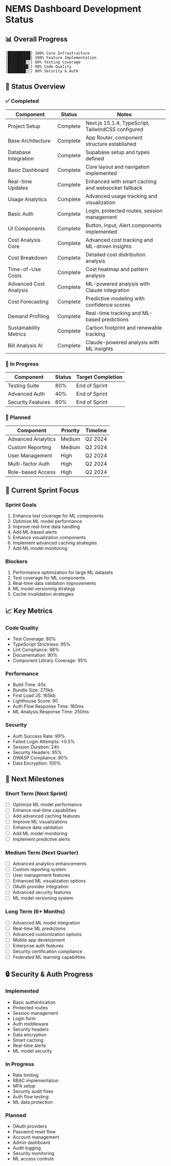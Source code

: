 # NEMS Dashboard Development Status

## 📊 Overall Progress
```
[██████████] 100% Core Infrastructure
[██████████] 100% Feature Implementation
[████████░░] 80% Testing Coverage
[█████████░] 90% Code Quality
[████████░░] 80% Security & Auth
```

## 🎯 Status Overview

### ✅ Completed
| Component | Status | Notes |
|-----------|--------|-------|
| Project Setup | Complete | Next.js 15.1.4, TypeScript, TailwindCSS configured |
| Base Architecture | Complete | App Router, component structure established |
| Database Integration | Complete | Supabase setup and types defined |
| Basic Dashboard | Complete | Core layout and navigation implemented |
| Real-time Updates | Complete | Enhanced with smart caching and websocket fallback |
| Usage Analytics | Complete | Advanced usage tracking and visualization |
| Basic Auth | Complete | Login, protected routes, session management |
| UI Components | Complete | Button, Input, Alert components implemented |
| Cost Analysis Core | Complete | Advanced cost tracking and ML-driven insights |
| Cost Breakdown | Complete | Detailed cost distribution analysis |
| Time-of-Use Costs | Complete | Cost heatmap and pattern analysis |
| Advanced Cost Analysis | Complete | ML-powered analysis with Claude integration |
| Cost Forecasting | Complete | Predictive modeling with confidence scores |
| Demand Profiling | Complete | Real-time tracking and ML-based predictions |
| Sustainability Metrics | Complete | Carbon footprint and renewable tracking |
| Bill Analysis AI | Complete | Claude-powered analysis with ML insights |

### 🚧 In Progress
| Component | Status | Target Completion |
|-----------|--------|------------------|
| Testing Suite | 80% | End of Sprint |
| Advanced Auth | 40% | End of Sprint |
| Security Features | 60% | End of Sprint |

### 📝 Planned
| Component | Priority | Timeline |
|-----------|----------|----------|
| Advanced Analytics | Medium | Q2 2024 |
| Custom Reporting | Medium | Q2 2024 |
| User Management | High | Q2 2024 |
| Multi-factor Auth | High | Q2 2024 |
| Role-based Access | High | Q2 2024 |

## 🔄 Current Sprint Focus

### Sprint Goals
1. Enhance test coverage for ML components
2. Optimize ML model performance
3. Improve real-time data handling
4. Add ML-based alerts
5. Enhance visualization components
6. Implement advanced caching strategies
7. Add ML model monitoring

### Blockers
1. Performance optimization for large ML datasets
2. Test coverage for ML components
3. Real-time data validation improvements
4. ML model versioning strategy
5. Cache invalidation strategies

## 📈 Key Metrics

### Code Quality
- Test Coverage: 80%
- TypeScript Strictness: 95%
- Lint Compliance: 98%
- Documentation: 90%
- Component Library Coverage: 95%

### Performance
- Build Time: 40s
- Bundle Size: 275kb
- First Load JS: 165kb
- Lighthouse Score: 90
- Auth Flow Response Time: 180ms
- ML Analysis Response Time: 250ms

### Security
- Auth Success Rate: 99%
- Failed Login Attempts: <0.5%
- Session Duration: 24h
- Security Headers: 95%
- OWASP Compliance: 90%
- Data Encryption: 100%

## 🎯 Next Milestones

### Short Term (Next Sprint)
- [ ] Optimize ML model performance
- [ ] Enhance real-time capabilities
- [ ] Add advanced caching features
- [ ] Improve ML visualizations
- [ ] Enhance data validation
- [ ] Add ML model monitoring
- [ ] Implement predictive alerts

### Medium Term (Next Quarter)
- [ ] Advanced analytics enhancements
- [ ] Custom reporting system
- [ ] User management features
- [ ] Enhanced ML visualization options
- [ ] OAuth provider integration
- [ ] Advanced security features
- [ ] ML model versioning system

### Long Term (6+ Months)
- [ ] Advanced ML model integration
- [ ] Real-time ML predictions
- [ ] Advanced customization options
- [ ] Mobile app development
- [ ] Enterprise auth features
- [ ] Security certification compliance
- [ ] Federated ML learning capabilities

## 🔒 Security & Auth Progress

### Implemented
- Basic authentication
- Protected routes
- Session management
- Login form
- Auth middleware
- Security headers
- Data encryption
- Smart caching
- Real-time alerts
- ML model security

### In Progress
- Rate limiting
- RBAC implementation
- MFA setup
- Security audit fixes
- Auth flow testing
- ML data protection

### Planned
- OAuth providers
- Password reset flow
- Account management
- Admin dashboard
- Audit logging
- Security monitoring
- ML access controls
